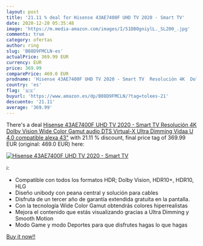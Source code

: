 ```yaml
---
layout: post
title: '21.11 % deal for Hisense 43AE7400F UHD TV 2020 - Smart TV'
date: 2020-12-28 05:35:48
image: 'https://m.media-amazon.com/images/I/51DBOgniylL._SL200_.jpg'
comments: true
category: ofertas
author: ring
slug: 'B08D9FMCLN-es'
actualPrice: 369.99 EUR
currency: EUR
price: 369.99
comparePrice: 469.0 EUR
prodname: 'Hisense 43AE7400F UHD TV 2020 - Smart TV  Resolución 4K  Dolby Vision  Wide Color Gamut  audio DTS Virtual-X  Ultra Dimming  Vidaa U 4.0  compatible alexa  43"'
country: 'es'
flag: '🇪🇸'
buyurl: 'https://www.amazon.es/dp/B08D9FMCLN/?tag=tolees-21'
descuento: '21.11'
average: '369.99'
---
```


There's a deal [Hisense 43AE7400F UHD TV 2020 - Smart TV  Resolución 4K  Dolby Vision  Wide Color Gamut  audio DTS Virtual-X  Ultra Dimming  Vidaa U 4.0  compatible alexa  43"](https://www.amazon.es/dp/B08D9FMCLN/?tag=tolees-21)  with  21.11 % discount, final price tag of  369.99 EUR (original: 469.0 EUR) here:

[![Hisense 43AE7400F UHD TV 2020 - Smart TV](https://m.media-amazon.com/images/I/51DBOgniylL._SL200_.jpg)](https://www.amazon.es/dp/B08D9FMCLN/?tag=tolees-21)

ℹ️:

- Compatible con todos los formatos HDR; Dolby Vision, HDR10+, HDR10, HLG
- Diseño unibody con peana central y solución para cables
- Disfruta de un tercer año de garantía extendida gratuita en la pantalla.
- Con la tecnología Wide Color Gamut obtendrás colores hiperrealistas
- Mejora el contenido que estás visualizando gracias a Ultra Dimming y Smooth Motion
- Modo Game y modo Deportes para que disfrutes hagas lo que hagas

[Buy it now!!](https://www.amazon.es/dp/B08D9FMCLN/?tag=tolees-21)
